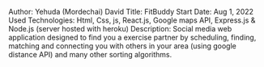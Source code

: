 Author: Yehuda (Mordechai) David 
Title: FitBuddy 
Start Date: Aug 1, 2022
Used Technologies: Html, Css, js, React.js, Google maps API, Express.js & Node.js (server hosted with heroku)
Description: Social media web application designed to find you a exercise partner by scheduling, finding, matching and connecting you with others in your area (using google distance API) and many other sorting algorithms.

